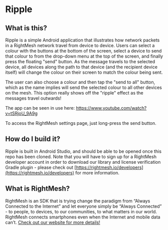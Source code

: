 # Ripple

## What is this?

Ripple is a simple Android application that illustrates how network packets in a RightMesh network travel from device to device. Users can select a colour with the buttons at the bottom of the screen, select a device to send that colour to from the drop-down menu at the top of the screen, and finally press the floating "send" button. As the message travels to the selected device, all devices along the path to that device (and the recipient device itself) will change the colour on their screen to match the colour being sent.

The user can also choose a colour and then tap the "send to all" button, which as the name implies will send the selected colour to all other devices on the mesh. This option really shows off the "ripple" effect as the messages travel outwards!

The app can be seen in use here: https://www.youtube.com/watch?v=tSRjoU_9A9g 

To access the RightMesh settings page, just long-press the send button.

## How do I build it?

Ripple is built in Android Studio, and should be able to be opened once this repo has been cloned. Note that you will have to sign up for a RightMesh developer account in order to download our library and license verification Gradle plugin - please check out [https://rightmesh.io/developers](https://rightmesh.io/developers) for more information.

## What is RightMesh?

RightMesh is an SDK that is trying change the paradigm from “Always Connected to the Internet” and let everyone simply be “Always Connected” - to people, to devices, to our communities, to what matters in our world. RightMesh connects smartphones even when the Internet and mobile data can’t. [Check out our website for more details!](https://www.rightmesh.io)
